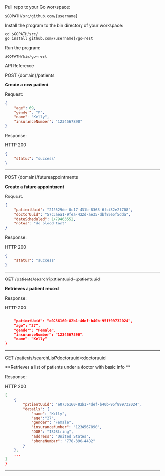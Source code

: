 Pull repo to your Go workspace:
```
$GOPATH/src/github.com/{username}
```

Install the program to the bin directory of your workspace:
```
cd $GOPATH/src/
go install github.com/{username}/go-rest
```

Run the program:
```
$GOPATH/bin/go-rest
```

API Reference

POST {domain}/patients

**Create a new patient**

Request:

```json
{
	"age": 69,
	"gender": "F",
	"name": "Kelly",
	"insuranceNumber": "1234567890"
}
```

Response:

HTTP 200

```json
{
	"status": "success"
}
```

-------------------------------------------------------

POST {domain}/futureappointments

**Create a future appointment**

Request:

```json
{
	"patientUuid": "219529de-0c17-431b-8363-6fcb32e2f708",
	"doctorUuid": "57c7aea1-9fea-422d-ae35-dbf8ce5f5dda",
	"dateScheduled": 1479463552,
	"notes": "do blood test"
}
```

Response:

HTTP 200

```json
{
	"status": "success"
}
```

-------------------------------------------------------

GET /patients/search?patientuuid=:patientuuid

**Retrieves a patient record**

Response:

HTTP 200

```json

	"patientUuid": "e0736160-82b1-4def-b40b-95f899732024",
	"age": "27",
	"gender": "Female",
	"insuranceNumber": "1234567890",
	"name": "Kelly"
}
```

-------------------------------------------------------

GET /patients/searchList?doctoruuid=:doctoruuid

**Retrieves a list of patients under a doctor with basic info **

Response:

HTTP 200

```json
[
	{
		"patientUuid": "e0736160-82b1-4def-b40b-95f899732024",
		"details": {
			"name": "Kelly",
			"age":"27",
			"gender": "Female",
			"insuranceNumber": "1234567890",
			"DOB": "ISOString",
			"address": "United States",
			"phoneNumber": "778-390-4482"
		}
	},
	...
]
}
```

-------------------------------------------------------

